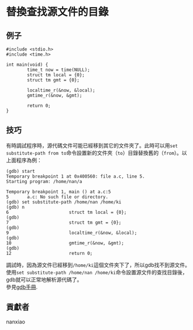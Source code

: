 # 替換查找源文件的目錄
## 例子
	#include <stdio.h>
	#include <time.h>
	
	int main(void) {
	        time_t now = time(NULL);
	        struct tm local = {0};
	        struct tm gmt = {0};
	
	        localtime_r(&now, &local);
	        gmtime_r(&now, &gmt);
	
	        return 0;
	}




## 技巧
有時調試程序時，源代碼文件可能已經移到其它的文件夾了。此時可以用`set substitute-path from to`命令設置新的文件夾（`to`）目錄替換舊的（`from`）。以上面程序為例：  

	(gdb) start
	Temporary breakpoint 1 at 0x400560: file a.c, line 5.
	Starting program: /home/nan/a

	Temporary breakpoint 1, main () at a.c:5
	5       a.c: No such file or directory.
	(gdb) set substitute-path /home/nan /home/ki
	(gdb) n
	6                       struct tm local = {0};
	(gdb)
	7                       struct tm gmt = {0};
	(gdb)
	9                       localtime_r(&now, &local);
	(gdb)
	10                      gmtime_r(&now, &gmt);
	(gdb)
	12                      return 0;



調試時，因為源文件已經移到`/home/ki`這個文件夾下了，所以gdb找不到源文件。使用`set substitute-path /home/nan /home/ki`命令設置源文件的查找目錄後，gdb就可以正常地解析源代碼了。  
參見[gdb手冊](https://sourceware.org/gdb/onlinedocs/gdb/Source-Path.html).

## 貢獻者

nanxiao
